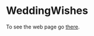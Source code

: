 # WeddingWishes

To see the web page go [there](https://andrewkreshchenko.github.io/WeddingWishes/).
